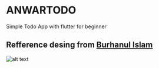 # ANWARTODO

Simple Todo App with flutter for beginner

## Refference desing from [Burhanul Islam](https://dribbble.com/shots/22604632-Todo-Website-Todo-App)
![alt text](https://cdn.dribbble.com/userupload/10186874/file/original-98edbb43fe4ed426b371beed99a71437.png?resize=1024x768)
